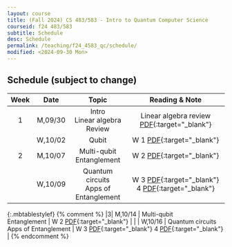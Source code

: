 ```yaml
---
layout: course
title: (Fall 2024) CS 483/583 - Intro to Quantum Computer Science
courseid: f24 483/583
subtitle: Schedule 
desc: Schedule
permalink: /teaching/f24_4583_qc/schedule/
modified: <2024-09-30 Mon>
---
```

## Schedule (subject to change)

| Week | Date  | Topic | Reading & Note |
|:-----:| :---------: |:----------:|:-----:|
|1| M,09/30  | Intro <br> Linear algebra Review | Linear algebra review [PDF](http://groups.uni-paderborn.de/fg-qi/courses/UPB_INTRO_QUANTUM/S2018/notes/Lecture%201%20-%20Linear%20Algebra%20review.pdf){:target="_blank"} |
| | W,10/02 | Qubit | W 1 [PDF](https://cs.uwaterloo.ca/~watrous/QC-notes/QC-notes.01.pdf){:target="_blank"}|
|2| M,10/07  | Multi-qubit <br> Entanglement | W 2 [PDF](https://cs.uwaterloo.ca/~watrous/QC-notes/QC-notes.02.pdf){:target="_blank"}  |
| | W,10/09  | Quantum circuits <br> Apps of Entanglement | W 3 [PDF](https://cs.uwaterloo.ca/~watrous/QC-notes/QC-notes.03.pdf){:target="_blank"} 4 [PDF](https://cs.uwaterloo.ca/~watrous/QC-notes/QC-notes.04.pdf){:target="_blank"}  |
{:.mbtablestylef}
{% comment %}
|3| M,10/14  | Multi-qubit <br> Entanglement | W 2 [PDF](https://cs.uwaterloo.ca/~watrous/QC-notes/QC-notes.02.pdf){:target="_blank"}  |
| | W,10/16  | Quantum circuits <br> Apps of Entanglement | W 3 [PDF](https://cs.uwaterloo.ca/~watrous/QC-notes/QC-notes.03.pdf){:target="_blank"} 4 [PDF](https://cs.uwaterloo.ca/~watrous/QC-notes/QC-notes.04.pdf){:target="_blank"}  |
{% endcomment %}
